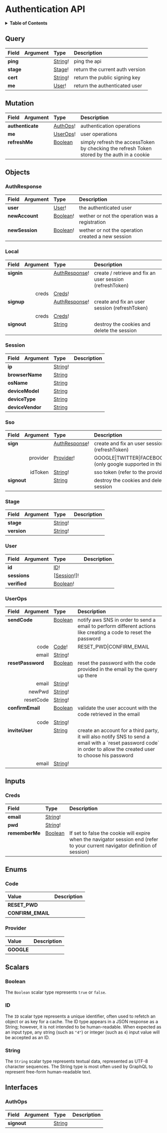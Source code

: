 # Authentication API

<details>
  <summary><strong>Table of Contents</strong></summary>

  * [Query](#query)
  * [Mutation](#mutation)
  * [Objects](#objects)
    * [AuthResponse](#authresponse)
    * [Local](#local)
    * [Session](#session)
    * [Sso](#sso)
    * [Stage](#stage)
    * [User](#user)
    * [UserOps](#userops)
  * [Inputs](#inputs)
    * [Creds](#creds)
  * [Enums](#enums)
    * [Code](#code)
    * [Provider](#provider)
  * [Scalars](#scalars)
    * [Boolean](#boolean)
    * [ID](#id)
    * [String](#string)
  * [Interfaces](#interfaces)
    * [AuthOps](#authops)

</details>

## Query
<table>
<thead>
<tr>
<th align="left">Field</th>
<th align="right">Argument</th>
<th align="left">Type</th>
<th align="left">Description</th>
</tr>
</thead>
<tbody>
<tr>
<td colspan="2" valign="top"><strong>ping</strong></td>
<td valign="top"><a href="#string">String</a>!</td>
<td>ping the api</td>
</tr>
<tr>
<td colspan="2" valign="top"><strong>stage</strong></td>
<td valign="top"><a href="#stage">Stage</a>!</td>
<td>return the current auth version</td>
</tr>
<tr>
<td colspan="2" valign="top"><strong>cert</strong></td>
<td valign="top"><a href="#string">String</a>!</td>
<td>return the public signing key</td>
</tr>
<tr>
<td colspan="2" valign="top"><strong>me</strong></td>
<td valign="top"><a href="#user">User</a>!</td>
<td>return the authenticated user</td>
</tr>
</tbody>
</table>

## Mutation
<table>
<thead>
<tr>
<th align="left">Field</th>
<th align="right">Argument</th>
<th align="left">Type</th>
<th align="left">Description</th>
</tr>
</thead>
<tbody>
<tr>
<td colspan="2" valign="top"><strong>authenticate</strong></td>
<td valign="top"><a href="#authops">AuthOps</a>!</td>
<td>authentication operations</td>
</tr>
<tr>
<td colspan="2" valign="top"><strong>me</strong></td>
<td valign="top"><a href="#userops">UserOps</a>!</td>
<td>user operations</td>
</tr>
<tr>
<td colspan="2" valign="top"><strong>refreshMe</strong></td>
<td valign="top"><a href="#boolean">Boolean</a></td>
<td>simply refresh the accessToken by checking the refresh Token stored by the auth in a cookie</td>
</tr>
</tbody>
</table>

## Objects

### AuthResponse

<table>
<thead>
<tr>
<th align="left">Field</th>
<th align="right">Argument</th>
<th align="left">Type</th>
<th align="left">Description</th>
</tr>
</thead>
<tbody>
<tr>
<td colspan="2" valign="top"><strong>user</strong></td>
<td valign="top"><a href="#user">User</a>!</td>
<td>the authenticated user</td>
</tr>
<tr>
<td colspan="2" valign="top"><strong>newAccount</strong></td>
<td valign="top"><a href="#boolean">Boolean</a>!</td>
<td>wether or not the operation was a registration</td>
</tr>
<tr>
<td colspan="2" valign="top"><strong>newSession</strong></td>
<td valign="top"><a href="#boolean">Boolean</a>!</td>
<td>wether or not the operation created a new session</td>
</tr>
</tbody>
</table>

### Local

<table>
<thead>
<tr>
<th align="left">Field</th>
<th align="right">Argument</th>
<th align="left">Type</th>
<th align="left">Description</th>
</tr>
</thead>
<tbody>
<tr>
<td colspan="2" valign="top"><strong>signin</strong></td>
<td valign="top"><a href="#authresponse">AuthResponse</a>!</td>
<td>create / retrieve and fix an user session (refreshToken)</td>
</tr>
<tr>
<td colspan="2" align="right" valign="top">creds</td>
<td valign="top"><a href="#creds">Creds</a>!</td>
<td></td>
</tr>
<tr>
<td colspan="2" valign="top"><strong>signup</strong></td>
<td valign="top"><a href="#authresponse">AuthResponse</a>!</td>
<td>create and fix an user session (refreshToken)</td>
</tr>
<tr>
<td colspan="2" align="right" valign="top">creds</td>
<td valign="top"><a href="#creds">Creds</a>!</td>
<td></td>
</tr>
<tr>
<td colspan="2" valign="top"><strong>signout</strong></td>
<td valign="top"><a href="#string">String</a></td>
<td>destroy the cookies and delete the session</td>
</tr>
</tbody>
</table>

### Session

<table>
<thead>
<tr>
<th align="left">Field</th>
<th align="right">Argument</th>
<th align="left">Type</th>
<th align="left">Description</th>
</tr>
</thead>
<tbody>
<tr>
<td colspan="2" valign="top"><strong>ip</strong></td>
<td valign="top"><a href="#string">String</a>!</td>
<td></td>
</tr>
<tr>
<td colspan="2" valign="top"><strong>browserName</strong></td>
<td valign="top"><a href="#string">String</a></td>
<td></td>
</tr>
<tr>
<td colspan="2" valign="top"><strong>osName</strong></td>
<td valign="top"><a href="#string">String</a></td>
<td></td>
</tr>
<tr>
<td colspan="2" valign="top"><strong>deviceModel</strong></td>
<td valign="top"><a href="#string">String</a></td>
<td></td>
</tr>
<tr>
<td colspan="2" valign="top"><strong>deviceType</strong></td>
<td valign="top"><a href="#string">String</a></td>
<td></td>
</tr>
<tr>
<td colspan="2" valign="top"><strong>deviceVendor</strong></td>
<td valign="top"><a href="#string">String</a></td>
<td></td>
</tr>
</tbody>
</table>

### Sso

<table>
<thead>
<tr>
<th align="left">Field</th>
<th align="right">Argument</th>
<th align="left">Type</th>
<th align="left">Description</th>
</tr>
</thead>
<tbody>
<tr>
<td colspan="2" valign="top"><strong>sign</strong></td>
<td valign="top"><a href="#authresponse">AuthResponse</a>!</td>
<td>create and fix an user session (refreshToken)</td>
</tr>
<tr>
<td colspan="2" align="right" valign="top">provider</td>
<td valign="top"><a href="#provider">Provider</a>!</td>
<td>GOOGLE|TWITTER|FACEBOOK|GITHUB (only google supported in this version)</td>
</tr>
<tr>
<td colspan="2" align="right" valign="top">idToken</td>
<td valign="top"><a href="#string">String</a>!</td>
<td>sso token (refer to the provider doc)</td>
</tr>
<tr>
<td colspan="2" valign="top"><strong>signout</strong></td>
<td valign="top"><a href="#string">String</a></td>
<td>destroy the cookies and delete the session</td>
</tr>
</tbody>
</table>

### Stage

<table>
<thead>
<tr>
<th align="left">Field</th>
<th align="right">Argument</th>
<th align="left">Type</th>
<th align="left">Description</th>
</tr>
</thead>
<tbody>
<tr>
<td colspan="2" valign="top"><strong>stage</strong></td>
<td valign="top"><a href="#string">String</a>!</td>
<td></td>
</tr>
<tr>
<td colspan="2" valign="top"><strong>version</strong></td>
<td valign="top"><a href="#string">String</a>!</td>
<td></td>
</tr>
</tbody>
</table>

### User

<table>
<thead>
<tr>
<th align="left">Field</th>
<th align="right">Argument</th>
<th align="left">Type</th>
<th align="left">Description</th>
</tr>
</thead>
<tbody>
<tr>
<td colspan="2" valign="top"><strong>id</strong></td>
<td valign="top"><a href="#id">ID</a>!</td>
<td></td>
</tr>
<tr>
<td colspan="2" valign="top"><strong>sessions</strong></td>
<td valign="top">[<a href="#session">Session</a>!]!</td>
<td></td>
</tr>
<tr>
<td colspan="2" valign="top"><strong>verified</strong></td>
<td valign="top"><a href="#boolean">Boolean</a>!</td>
<td></td>
</tr>
</tbody>
</table>

### UserOps

<table>
<thead>
<tr>
<th align="left">Field</th>
<th align="right">Argument</th>
<th align="left">Type</th>
<th align="left">Description</th>
</tr>
</thead>
<tbody>
<tr>
<td colspan="2" valign="top"><strong>sendCode</strong></td>
<td valign="top"><a href="#boolean">Boolean</a></td>
<td>notify aws SNS in order to send a email to perform different actions like creating a code to reset the password</td>
</tr>
<tr>
<td colspan="2" align="right" valign="top">code</td>
<td valign="top"><a href="#code">Code</a>!</td>
<td>RESET_PWD|CONFIRM_EMAIL</td>
</tr>
<tr>
<td colspan="2" align="right" valign="top">email</td>
<td valign="top"><a href="#string">String</a>!</td>
<td></td>
</tr>
<tr>
<td colspan="2" valign="top"><strong>resetPassword</strong></td>
<td valign="top"><a href="#boolean">Boolean</a></td>
<td>reset the password with the code provided in the email by the query up there</td>
</tr>
<tr>
<td colspan="2" align="right" valign="top">email</td>
<td valign="top"><a href="#string">String</a>!</td>
<td></td>
</tr>
<tr>
<td colspan="2" align="right" valign="top">newPwd</td>
<td valign="top"><a href="#string">String</a>!</td>
<td></td>
</tr>
<tr>
<td colspan="2" align="right" valign="top">resetCode</td>
<td valign="top"><a href="#string">String</a>!</td>
<td></td>
</tr>
<tr>
<td colspan="2" valign="top"><strong>confirmEmail</strong></td>
<td valign="top"><a href="#boolean">Boolean</a></td>
<td>validate the user account with the code retrieved in the email</td>
</tr>
<tr>
<td colspan="2" align="right" valign="top">code</td>
<td valign="top"><a href="#string">String</a>!</td>
<td></td>
</tr>
<tr>
<td colspan="2" valign="top"><strong>inviteUser</strong></td>
<td valign="top"><a href="#string">String</a></td>
<td>create an account for a third party, it will also notify SNS to send a email with a `reset password code` in order to allow the created user to choose his password</td>
</tr>
<tr>
<td colspan="2" align="right" valign="top">email</td>
<td valign="top"><a href="#string">String</a>!</td>
<td></td>
</tr>
</tbody>
</table>

## Inputs

### Creds

<table>
<thead>
<tr>
<th colspan="2" align="left">Field</th>
<th align="left">Type</th>
<th align="left">Description</th>
</tr>
</thead>
<tbody>
<tr>
<td colspan="2" valign="top"><strong>email</strong></td>
<td valign="top"><a href="#string">String</a>!</td>
<td></td>
</tr>
<tr>
<td colspan="2" valign="top"><strong>pwd</strong></td>
<td valign="top"><a href="#string">String</a>!</td>
<td></td>
</tr>
<tr>
<td colspan="2" valign="top"><strong>rememberMe</strong></td>
<td valign="top"><a href="#boolean">Boolean</a></td>
<td>If set to false the cookie will expire when the navigator session end (refer to your current navigator definition of session)</td>
</tr>
</tbody>
</table>

## Enums

### Code

<table>
<thead>
<th align="left">Value</th>
<th align="left">Description</th>
</thead>
<tbody>
<tr>
<td valign="top"><strong>RESET_PWD</strong></td>
<td></td>
</tr>
<tr>
<td valign="top"><strong>CONFIRM_EMAIL</strong></td>
<td></td>
</tr>
</tbody>
</table>

### Provider

<table>
<thead>
<th align="left">Value</th>
<th align="left">Description</th>
</thead>
<tbody>
<tr>
<td valign="top"><strong>GOOGLE</strong></td>
<td></td>
</tr>
</tbody>
</table>

## Scalars

### Boolean

The `Boolean` scalar type represents `true` or `false`.

### ID

The `ID` scalar type represents a unique identifier, often used to refetch an object or as key for a cache. The ID type appears in a JSON response as a String; however, it is not intended to be human-readable. When expected as an input type, any string (such as `"4"`) or integer (such as `4`) input value will be accepted as an ID.

### String

The `String` scalar type represents textual data, represented as UTF-8 character sequences. The String type is most often used by GraphQL to represent free-form human-readable text.


## Interfaces


### AuthOps

<table>
<thead>
<tr>
<th align="left">Field</th>
<th align="right">Argument</th>
<th align="left">Type</th>
<th align="left">Description</th>
</tr>
</thead>
<tbody>
<tr>
<td colspan="2" valign="top"><strong>signout</strong></td>
<td valign="top"><a href="#string">String</a></td>
<td></td>
</tr>
</tbody>
</table>
